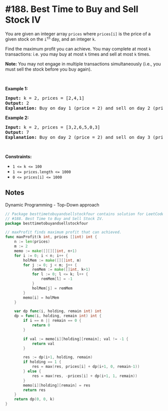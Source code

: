 # #188. Best Time to Buy and Sell Stock IV

<p>You are given an integer array <code>prices</code> where <code>prices[i]</code> is the price of a given stock on the <code>i<sup>th</sup></code> day, and an integer <code>k</code>.</p>

<p>Find the maximum profit you can achieve. You may complete at most <code>k</code> transactions: i.e. you may buy at most <code>k</code> times and sell at most <code>k</code> times.</p>

<p><strong>Note:</strong> You may not engage in multiple transactions simultaneously (i.e., you must sell the stock before you buy again).</p>

<p>&nbsp;</p>
<p><strong class="example">Example 1:</strong></p>

<pre><strong>Input:</strong> k = 2, prices = [2,4,1]
<strong>Output:</strong> 2
<strong>Explanation:</strong> Buy on day 1 (price = 2) and sell on day 2 (price = 4), profit = 4-2 = 2.
</pre>

<p><strong class="example">Example 2:</strong></p>

<pre><strong>Input:</strong> k = 2, prices = [3,2,6,5,0,3]
<strong>Output:</strong> 7
<strong>Explanation:</strong> Buy on day 2 (price = 2) and sell on day 3 (price = 6), profit = 6-2 = 4. Then buy on day 5 (price = 0) and sell on day 6 (price = 3), profit = 3-0 = 3.
</pre>

<p>&nbsp;</p>
<p><strong>Constraints:</strong></p>

<ul>
	<li><code>1 &lt;= k &lt;= 100</code></li>
	<li><code>1 &lt;= prices.length &lt;= 1000</code></li>
	<li><code>0 &lt;= prices[i] &lt;= 1000</code></li>
</ul>

## Notes

Dynamic Programming - Top-Down approach

```go
// Package besttimetobuyandsellstockfour contains solution for LeetCode problem:
// #188. Best Time to Buy and Sell Stock IV.
package besttimetobuyandsellstockfour

// maxProfit finds maximum profit that can achieved.
func maxProfit(k int, prices []int) int {
	n := len(prices)
	m := 2
	memo := make([][][]int, n+1)
	for i := 0; i < n; i++ {
		holMem := make([][]int, m)
		for j := 0; j < m; j++ {
			remMem := make([]int, k+1)
			for l := 0; l <= k; l++ {
				remMem[l] = -1
			}
			holMem[j] = remMem
		}
		memo[i] = holMem
	}

	var dp func(i, holding, remain int) int
	dp = func(i, holding, remain int) int {
		if i == n || remain == 0 {
			return 0
		}

		if val := memo[i][holding][remain]; val != -1 {
			return val
		}

		res := dp(i+1, holding, remain)
		if holding == 1 {
			res = max(res, prices[i] + dp(i+1, 0, remain-1))
		} else {
			res = max(res, -prices[i] + dp(i+1, 1, remain))
		}
		memo[i][holding][remain] = res
		return res
	}
	return dp(0, 0, k)
}
```